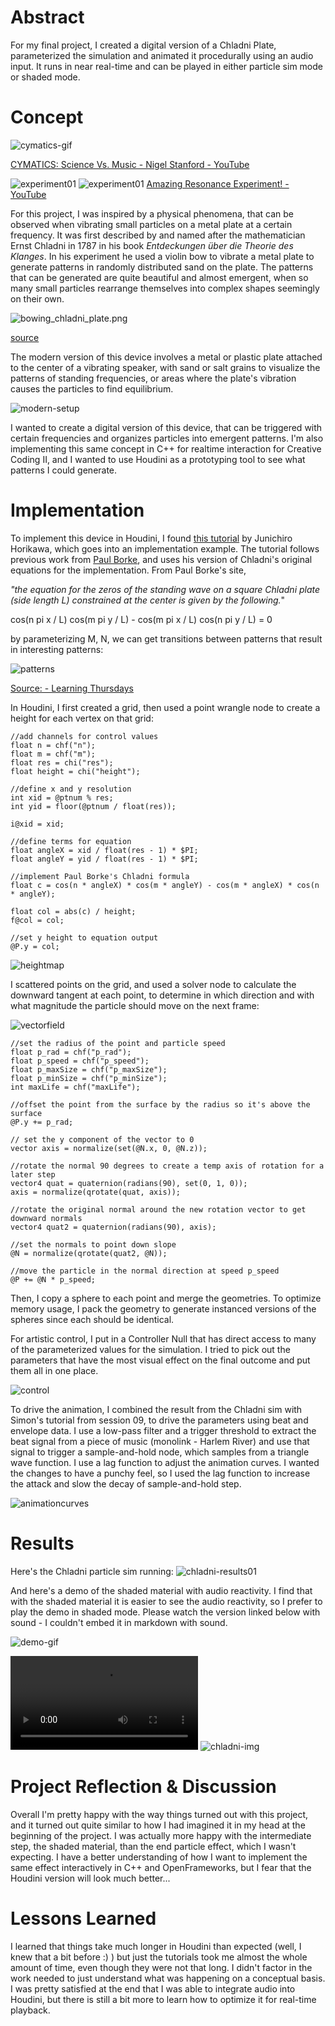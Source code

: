 
# Abstract
For my final project, I created a digital version of a Chladni Plate, parameterized the simulation and animated it procedurally using an audio input. It runs in near real-time and can be played in either particle sim mode or shaded mode.

# Concept

![cymatics-gif](./imgs/cymatics.gif)

[CYMATICS: Science Vs. Music - Nigel Stanford - YouTube](https://www.youtube.com/watch?v=Q3oItpVa9fs)

![experiment01](./imgs/chladni-plates.png)
![experiment01](./imgs/youtube-experiment.png)
[Amazing Resonance Experiment! - YouTube](https://www.youtube.com/watch?v=wvJAgrUBF4w)

For this project, I was inspired by a physical phenomena, that can be observed when vibrating small particles on a metal plate at a certain frequency. It was first described by and named after the mathematician Ernst Chladni in 1787 in his book *Entdeckungen über die Theorie des Klanges*. In his experiment he used a violin bow to vibrate a metal plate to generate patterns in randomly distributed sand on the plate. The patterns that can be generated are quite beautiful and almost emergent, when so many small particles rearrange themselves into complex shapes seemingly on their own.

![bowing_chladni_plate.png](./imgs/bowing_chladni_plate.png)

[source](https://skullsinthestars.files.wordpress.com/2013/05/bowing_chladni_plate.png)

The modern version of this device involves a metal or plastic plate attached to the center of a vibrating speaker, with sand or salt grains to visualize the patterns of standing frequencies, or areas where the plate's vibration causes the particles to find equilibrium.

![modern-setup](./imgs/chladni-plate-setup.jpg)

I wanted to create a digital version of this device, that can be triggered with certain frequencies and organizes particles into emergent patterns. I'm also implementing this same concept in C++ for realtime interaction for Creative Coding II, and I wanted to use Houdini as a prototyping tool to see what patterns I could generate.

# Implementation

To implement this device in Houdini, I found [this tutorial](https://www.youtube.com/watch?v=wEXaBtZFgWE) by Junichiro Horikawa, which goes into an implementation example. The tutorial follows previous work from [Paul Borke](paulbourke.net/geometry/chladni/), and uses his version of Chladni's original equations for the implementation. From Paul Borke's site,

*"the equation for the zeros of the standing wave on a square Chladni plate (side length L) constrained at the center is given by the following.*"

cos(n pi x / L) cos(m pi y / L) - cos(m pi x / L) cos(n pi y / L) = 0

by parameterizing M, N, we can get transitions between patterns that result in interesting patterns:

![patterns](./imgs/different-sound-patterns.png)

[Source: - Learning Thursdays](https://learningthursdays.com/tesla-chladni-and-yantras/)

In Houdini, I first created a grid, then used a point wrangle node to create a height for each vertex on that grid:

```vex
//add channels for control values
float n = chf("n");
float m = chf("m");
float res = chi("res");
float height = chi("height");

//define x and y resolution
int xid = @ptnum % res;
int yid = floor(@ptnum / float(res));

i@xid = xid;

//define terms for equation
float angleX = xid / float(res - 1) * $PI;
float angleY = yid / float(res - 1) * $PI;

//implement Paul Borke's Chladni formula
float c = cos(n * angleX) * cos(m * angleY) - cos(m * angleX) * cos(n * angleY);

float col = abs(c) / height;
f@col = col;

//set y height to equation output
@P.y = col;
```
![heightmap](./imgs/Screen%20Shot%202022-07-30%20at%2021.40.41.png)

I scattered points on the grid, and used a solver node to calculate the downward tangent at each point, to determine in which direction and with what magnitude the particle should move on the next frame:

![vectorfield](./imgs/Screen%20Shot%202022-07-25%20at%2012.03.01.png)

```vex
//set the radius of the point and particle speed
float p_rad = chf("p_rad");
float p_speed = chf("p_speed");
float p_maxSize = chf("p_maxSize");
float p_minSize = chf("p_minSize");
int maxLife = chf("maxLife");

//offset the point from the surface by the radius so it's above the surface
@P.y += p_rad;

// set the y component of the vector to 0
vector axis = normalize(set(@N.x, 0, @N.z));

//rotate the normal 90 degrees to create a temp axis of rotation for a later step
vector4 quat = quaternion(radians(90), set(0, 1, 0));
axis = normalize(qrotate(quat, axis));

//rotate the original normal around the new rotation vector to get downward normals
vector4 quat2 = quaternion(radians(90), axis);

//set the normals to point down slope
@N = normalize(qrotate(quat2, @N));

//move the particle in the normal direction at speed p_speed
@P += @N * p_speed;
```

Then, I copy a sphere to each point and merge the geometries. To optimize memory usage, I pack the geometry to generate instanced versions of the spheres since each should be identical.

For artistic control, I put in a Controller Null that has direct access to many of the parameterized values for the simulation. I tried to pick out the parameters that have the most visual effect on the final outcome and put them all in one place. 

![control](./imgs//null-controller-demo.gif)



To drive the animation, I combined the result from the Chladni sim with Simon's tutorial from session 09, to drive the parameters using beat and envelope data. I use a low-pass filter and a trigger threshold to extract the beat signal from a piece of music (monolink - Harlem River) and use that signal to trigger a sample-and-hold node, which samples from a triangle wave function. I use a lag function to adjust the animation curves. I wanted the changes to have a punchy feel, so I used the lag function to increase the attack and slow the decay of sample-and-hold step.

![animationcurves](./imgs/Screen%20Shot%202022-07-30%20at%2023.48.58.png)

# Results
Here's the Chladni particle sim running:
![chladni-results01](./imgs/chladni-01.gif)

And here's a demo of the shaded material with audio reactivity. I find that with the shaded material it is easier to see the audio reactivity, so I prefer to play the demo in shaded mode. Please watch the version linked below with sound - I couldn't embed it in markdown with sound.

![demo-gif](./imgs/pgs_ss22_finalProj_ho.gif)

![chladni-demo-sound](./imgs/pgs_ss22_finalProj_ho.mp4)
![chladni-img](./imgs/pgs_ss22_finalProj_ho.png)

# Project Reflection & Discussion

Overall I'm pretty happy with the way things turned out with this project, and it turned out quite similar to how I had imagined it in my head at the beginning of the project. I was actually more happy with the intermediate step, the shaded material, than the end particle effect, which I wasn't expecting. I have a better understanding of how I want to implement the same effect interactively in C++ and OpenFrameworks, but I fear that the Houdini version will look much better...

# Lessons Learned

I learned that things take much longer in Houdini than expected (well, I knew that a bit before :) ) but just the tutorials took me almost the whole amount of time, even though they were not that long. I didn't factor in the work needed to just understand what was happening on a conceptual basis. I was pretty satisfied at the end that I was able to integrate audio into Houdini, but there is still a bit more to learn how to optimize it for real-time playback.
